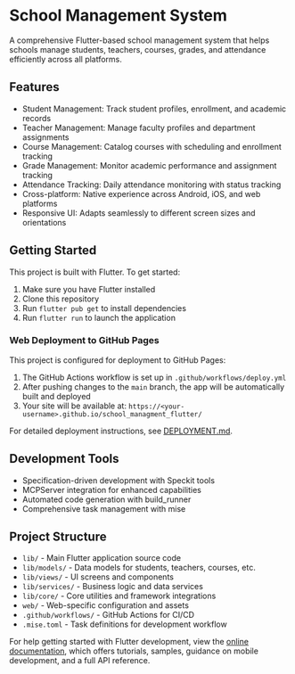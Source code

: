 # School Management System

A comprehensive Flutter-based school management system that helps schools manage students, teachers, courses, grades, and attendance efficiently across all platforms.

## Features

- Student Management: Track student profiles, enrollment, and academic records
- Teacher Management: Manage faculty profiles and department assignments
- Course Management: Catalog courses with scheduling and enrollment tracking
- Grade Management: Monitor academic performance and assignment tracking
- Attendance Tracking: Daily attendance monitoring with status tracking
- Cross-platform: Native experience across Android, iOS, and web platforms
- Responsive UI: Adapts seamlessly to different screen sizes and orientations

## Getting Started

This project is built with Flutter. To get started:

1. Make sure you have Flutter installed
2. Clone this repository
3. Run `flutter pub get` to install dependencies
4. Run `flutter run` to launch the application

### Web Deployment to GitHub Pages

This project is configured for deployment to GitHub Pages:

1. The GitHub Actions workflow is set up in `.github/workflows/deploy.yml`
2. After pushing changes to the `main` branch, the app will be automatically built and deployed
3. Your site will be available at: `https://<your-username>.github.io/school_managment_flutter/`

For detailed deployment instructions, see [DEPLOYMENT.md](DEPLOYMENT.md).

## Development Tools

- Specification-driven development with Speckit tools
- MCPServer integration for enhanced capabilities
- Automated code generation with build_runner
- Comprehensive task management with mise

## Project Structure

- `lib/` - Main Flutter application source code
- `lib/models/` - Data models for students, teachers, courses, etc.
- `lib/views/` - UI screens and components
- `lib/services/` - Business logic and data services
- `lib/core/` - Core utilities and framework integrations
- `web/` - Web-specific configuration and assets
- `.github/workflows/` - GitHub Actions for CI/CD
- `.mise.toml` - Task definitions for development workflow

For help getting started with Flutter development, view the
[online documentation](https://docs.flutter.dev/), which offers tutorials,
samples, guidance on mobile development, and a full API reference.
